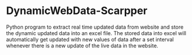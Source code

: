 # DynamicWebData-Scarpper

Python program to extract real time updated data from website and store the dynamic updated data into an excel file. The stored data into excel will automatically get updated with new values of data after a set interval whenever there is a new update of the live data in the website.
